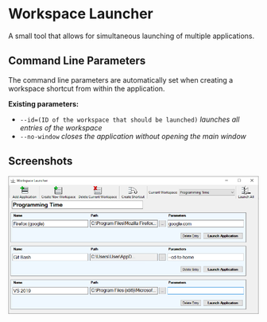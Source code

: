 Workspace Launcher
=========

A small tool that allows for simultaneous launching of multiple applications.

## Command Line Parameters
The command line parameters are automatically set when creating a workspace shortcut from within the application.

**Existing parameters:**  
- `--id=(ID of the workspace that should be launched)` *launches all entries of the workspace*
- `--no-window` *closes the application without opening the main window*

## Screenshots
![Alt text](screenshots/WorkspaceLauncher.jpg "Workspace Launcher Main Window")